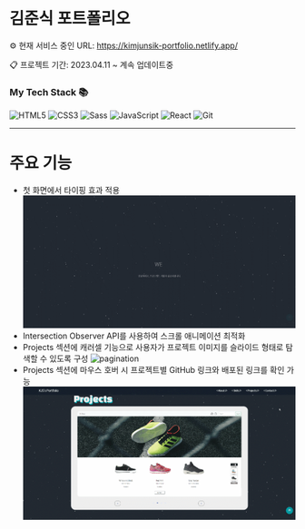 # 김준식 포트폴리오

⚙ 현재 서비스 중인 URL: <https://kimjunsik-portfolio.netlify.app/>

📋 프로젝트 기간: 2023.04.11 ~ 계속 업데이트중

<!--
✅ 업데이트 예정

- TypeScript 적용 -->

<h3> My Tech Stack 📚</h3>

![HTML5](https://img.shields.io/badge/-HTML5-F05032?style=for-the-badge&logo=html5&logoColor=ffffff)
![CSS3](https://img.shields.io/badge/-CSS3-007ACC?style=for-the-badge&logo=css3)
![Sass](https://img.shields.io/badge/-Sass-CC6699?style=for-the-badge)
![JavaScript](https://img.shields.io/badge/-JavaScript-%23F7DF1C?style=for-the-badge&logo=javascript&logoColor=000000&labelColor=%23F7DF1C&color=%23FFCE5A)
![React](https://img.shields.io/badge/-React-222222?style=for-the-badge&logo=react)
![Git](https://img.shields.io/badge/-Git-F05032?style=for-the-badge&logo=git&logoColor=ffffff)

<hr/>

# 주요 기능

- 첫 화면에서 타이핑 효과 적용
  ![typing](public/images/readme/typing.gif)
- Intersection Observer API를 사용하여 스크롤 애니메이션 최적화
- Projects 섹션에 캐러셀 기능으로 사용자가 프로젝트 이미지를 슬라이드 형태로 탐색할 수 있도록 구성
  ![pagination](public/images/readme/pagination.gif)
- Projects 섹션에 마우스 호버 시 프로젝트별 GitHub 링크와 배포된 링크를 확인 가능
  ![projectLink](public/images/readme/projectLink.gif)
